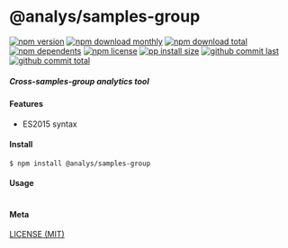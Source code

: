 # @analys/samples-group

[![npm version][badge-npm-version]][url-npm]
[![npm download monthly][badge-npm-download-monthly]][url-npm]
[![npm download total][badge-npm-download-total]][url-npm]
[![npm dependents][badge-npm-dependents]][url-github]
[![npm license][badge-npm-license]][url-npm]
[![pp install size][badge-pp-install-size]][url-pp]
[![github commit last][badge-github-last-commit]][url-github]
[![github commit total][badge-github-commit-count]][url-github]

[//]: <> (Shields)
[badge-npm-version]: https://flat.badgen.net/npm/cell/@analys/samples-group
[badge-npm-download-monthly]: https://flat.badgen.net/npm/dm/@analys/samples-group
[badge-npm-download-total]:https://flat.badgen.net/npm/dt/@analys/samples-group
[badge-npm-dependents]: https://flat.badgen.net/npm/dependents/@analys/samples-group
[badge-npm-license]: https://flat.badgen.net/npm/license/@analys/samples-group
[badge-pp-install-size]: https://flat.badgen.net/packagephobia/install/@analys/samples-group
[badge-github-last-commit]: https://flat.badgen.net/github/last-commit/hoyeungw/analys
[badge-github-commit-count]: https://flat.badgen.net/github/commits/hoyeungw/analys

[//]: <> (Link)
[url-npm]: https://npmjs.org/package/@analys/samples-group
[url-pp]: https://packagephobia.now.sh/result?p=@analys/samples-group
[url-github]: https://github.com/hoyeungw/analys

##### Cross-samples-group analytics tool

#### Features

- ES2015 syntax

#### Install
```console
$ npm install @analys/samples-group
```

#### Usage
```js
```

#### Meta
[LICENSE (MIT)](/LICENSE)
